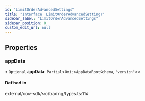 ```yaml
---
id: "LimitOrderAdvancedSettings"
title: "Interface: LimitOrderAdvancedSettings"
sidebar_label: "LimitOrderAdvancedSettings"
sidebar_position: 0
custom_edit_url: null
---
```


## Properties

### appData

• `Optional` **appData**: `Partial`<`Omit`<`AppDataRootSchema`, ``"version"``\>\>

#### Defined in

external/cow-sdk/src/trading/types.ts:114
